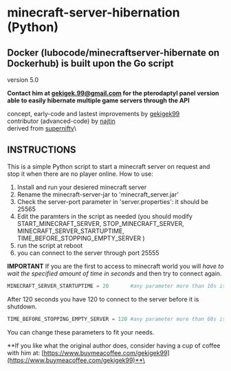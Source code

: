 # minecraft-server-hibernation (Python)
## Docker (lubocode/minecraftserver-hibernate on Dockerhub) is built upon the Go script
version 5.0


**Contact him at gekigek.99@gmail.com for the pterodaptyl panel version able to easily hibernate multiple game servers through the API**

concept, early-code and lastest improvements by [gekigek99](https://github.com/gekigek99/minecraft-vanilla-server-hibernation)\
contributor (advanced-code) by [najtin](https://github.com/najtin/minecraft-server-hibernation)\
derived from [supernifty](https://github.com/supernifty/port-forwarder)\

## INSTRUCTIONS

This is a simple Python script to start a minecraft server on request and stop it when there are no player online.
How to use:

1. Install and run your desiered minecraft server
2. Rename the minecraft-server-jar to 'minecraft_server.jar'
3. Check the server-port parameter in 'server.properties': it should be 25565
4. Edit the paramters in the script as needed (you should modify START_MINECRAFT_SERVER, STOP_MINECRAFT_SERVER, MINECRAFT_SERVER_STARTUPTIME, TIME_BEFORE_STOPPING_EMPTY_SERVER )
5. run the script at reboot
6. you can connect to the server through port 25555

**IMPORTANT**
If you are the first to access to minecraft world you will *have to wait the specified amount of time in seconds* and then try to connect again.

```Python
MINECRAFT_SERVER_STARTUPTIME = 20       #any parameter more than 10s is recommended
```

After 120 seconds you have 120 to connect to the server before it is shutdown.

```Python
TIME_BEFORE_STOPPING_EMPTY_SERVER = 120 #any parameter more than 60s is recommended
```

You can change these parameters to fit your needs.

**If you like what the original author does, consider having a cup of coffee with him at: [https://www.buymeacoffee.com/gekigek99](https://www.buymeacoffee.com/gekigek99)**\

